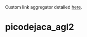 Custom link aggregator detailed [here](https://dev.to/dev01d/diy-linktr-ee-with-next-js-2fdh).
# picodejaca_agl2

